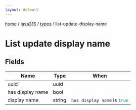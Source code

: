 ```yaml
---
layout: default
---
```


[home](/)  /  [java316](/protocol/java316)  /  [types](/protocol/java316/types)  /  list-update-display-name

# List update display name

## Fields

Name | Type | When
---|---|:---:
uuid | uuid | 
has display name | bool | 
display name | string | <code>has display name</code> is <code><span style="color:#009688">true</span></code>

